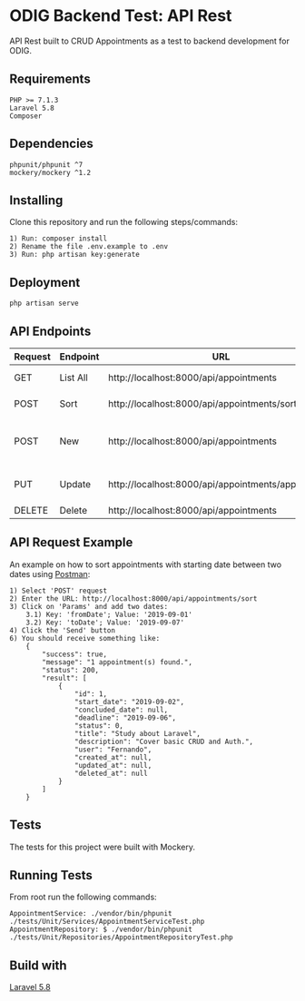# ODIG Backend Test: API Rest
API Rest built to CRUD Appointments as a test to backend development for ODIG.

## Requirements
```
PHP >= 7.1.3
Laravel 5.8
Composer
```

## Dependencies
```
phpunit/phpunit ^7
mockery/mockery ^1.2
```

## Installing
Clone this repository and run the following steps/commands:
```
1) Run: composer install
2) Rename the file .env.example to .env
3) Run: php artisan key:generate
```

## Deployment
```
php artisan serve
```

## API Endpoints

| Request | Endpoint | URL | Parameters |
|---|---|---|---|
| GET | List All |http://localhost:8000/api/appointments | *No parameters required* |
| POST | Sort | http://localhost:8000/api/appointments/sort | fromDate; toDate |
| POST | New | http://localhost:8000/api/appointments | start_date; deadline; title; description; user |
| PUT | Update | http://localhost:8000/api/appointments/appointment | id; concluded_date; status |
| DELETE | Delete | http://localhost:8000/api/appointments | id |

## API Request Example
An example on how to sort appointments with starting date between two dates using [Postman](https://www.getpostman.com):
```
1) Select 'POST' request
2) Enter the URL: http://localhost:8000/api/appointments/sort
3) Click on 'Params' and add two dates:
	3.1) Key: 'fromDate'; Value: '2019-09-01'
	3.2) Key: 'toDate'; Value: '2019-09-07'
4) Click the 'Send' button
6) You should receive something like:
	{
	    "success": true,
	    "message": "1 appointment(s) found.",
	    "status": 200,
	    "result": [
	        {
	            "id": 1,
	            "start_date": "2019-09-02",
	            "concluded_date": null,
	            "deadline": "2019-09-06",
	            "status": 0,
	            "title": "Study about Laravel",
	            "description": "Cover basic CRUD and Auth.",
	            "user": "Fernando",
	            "created_at": null,
	            "updated_at": null,
	            "deleted_at": null
	        }
	    ]
	}
```

## Tests
The tests for this project were built with Mockery.

## Running Tests
From root run the following commands:
```
AppointmentService: ./vendor/bin/phpunit ./tests/Unit/Services/AppointmentServiceTest.php
AppointmentRepository: $ ./vendor/bin/phpunit ./tests/Unit/Repositories/AppointmentRepositoryTest.php
```

## Build with
[Laravel 5.8](https://www.laravel.com/docs/5.8)